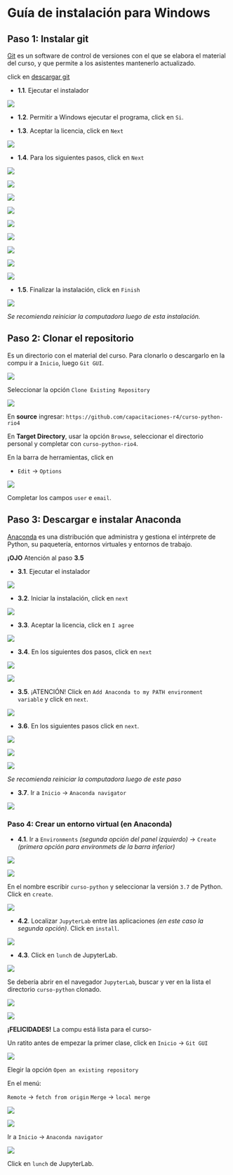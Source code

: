 # Guía de instalación para Windows

## Paso 1: Instalar git

[Git](https://git-scm.com/) es un software de control de versiones con el que se elabora el material del curso, y que permite a los asistentes mantenerlo actualizado.  

click en [descargar git](https://git-scm.com/download/win)

* **1.1**. Ejecutar el instalador

![](https://i.imgur.com/5FJj9qX.png)

* **1.2**. Permitir a Windows ejecutar el programa, click en `Si`.

* **1.3**. Aceptar la licencia, click en `Next`

![](https://i.imgur.com/8Whdpsk.png)

* **1.4**. Para los siguientes pasos, click en `Next`

![](https://i.imgur.com/OCAQ2xd.png)

![](https://i.imgur.com/qOOtKcj.png)

![](https://i.imgur.com/aAjafGb.png)

![](https://i.imgur.com/P09PLIt.png)

![](https://i.imgur.com/dVT4EL1.png)

![](https://i.imgur.com/p1hKVG1.png)

![](https://i.imgur.com/gdBhWAN.png)

![](https://i.imgur.com/Ix6Va4i.png)

![](https://i.imgur.com/xJzft1A.png)

* **1.5**. Finalizar la instalación, click en `Finish`

![](https://i.imgur.com/TNI436Z.png)

*Se recomienda reiniciar la computadora luego de esta instalación.*

## Paso 2: Clonar el repositorio

Es un directorio con el material del curso. Para clonarlo o descargarlo en la compu ir a `Inicio`, luego `Git GUI`.

![](https://i.imgur.com/Idaqudm.png)

Seleccionar la opción `Clone Existing Repository`

![](https://i.imgur.com/GwJqfmX.png)

En **source** ingresar: `https://github.com/capacitaciones-r4/curso-python-rio4`

En **Target Directory**, usar la opción `Browse`, seleccionar el directorio personal y completar con `curso-python-rio4`.

En la barra de herramientas, click en 

* `Edit` -> `Options`

![](https://i.imgur.com/f8Fr7y6.png)

Completar los campos `user` e `email`.


## Paso 3: Descargar e instalar Anaconda

[Anaconda](https://www.anaconda.com/) es una distribución que administra y gestiona el intérprete de Python, su paquetería, entornos virtuales y entornos de trabajo. 

**¡OJO**
Atención al paso **3.5**


* **3.1**. Ejecutar el instalador

![](https://i.imgur.com/9lUwsCl.png)

* **3.2**. Iniciar la instalación, click en `next`

![](https://i.imgur.com/Xr1cBOH.png)

* **3.3**. Aceptar la licencia, click en `I agree`

![](https://i.imgur.com/wLsnIXW.png)

* **3.4**. En los siguientes dos pasos, click en `next`

![](https://i.imgur.com/1Bg8od7.png)

![](https://i.imgur.com/pNzVulz.png)

* **3.5**. ¡ATENCIÓN! Click en `Add Anaconda to my PATH environment variable` y click en `next`.

![](https://i.imgur.com/vaizuOu.png)

* **3.6**. En los siguientes pasos click en `next`.

![](https://i.imgur.com/Io8QZ4n.png)

![](https://i.imgur.com/pMjxIAj.png)

![](https://i.imgur.com/Yp2b40I.png)


*Se recomienda reiniciar la computadora luego de este paso*

* **3.7**. Ir a `Inicio` -> `Anaconda navigator`

![](https://i.imgur.com/cgK3J6x.png)

### Paso 4: Crear un entorno virtual (en Anaconda)

* **4.1**. Ir a `Environments` *(segunda opción del panel izquierdo)* -> `Create` *(primera opción para environmets de la barra inferior)*

![](https://i.imgur.com/pxMtYR1.png)

![](https://i.imgur.com/FEWcQnx.png)

En el nombre escribir `curso-python` y seleccionar la versión `3.7` de Python. Click en `create`.

![](https://i.imgur.com/dcPVixZ.png)

* **4.2**. Localizar `JupyterLab` entre las aplicaciones *(en este caso la segunda opción)*. Click en `install`.

![](https://i.imgur.com/TaEY3xh.png)

* **4.3**. Click en `lunch` de JupyterLab.

![](https://i.imgur.com/37VH0QD.png)

Se debería abrir en el navegador `JupyterLab`, buscar y ver en la lista el directorio `curso-python` clonado.

![](https://i.imgur.com/HkRRH61.png)

![](https://i.imgur.com/MxPunTb.png)

**¡FELICIDADES!** La compu está lista para el curso-

Un ratito antes de empezar la primer clase, click en `Inicio` -> `Git GUI`

![](https://i.imgur.com/Idaqudm.png)

Elegir la opción `Open an existing repository`

En el menú:  

`Remote` -> `fetch from origin`
`Merge` -> `local merge`

![](https://i.imgur.com/yJj2HlZ.png)

![](https://i.imgur.com/FZ0kpHB.png)

Ir a `Inicio` -> `Anaconda navigator`

![](https://i.imgur.com/37VH0QD.png)

Click en `lunch` de JupyterLab.
